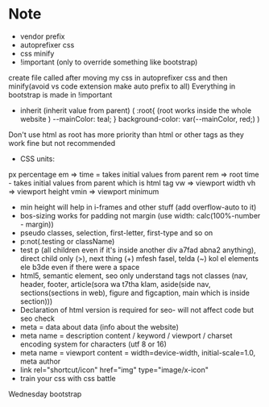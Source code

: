 # Note

- vendor prefix
- autoprefixer css
- css minify
- !important (only to override something like bootstrap)

create file called after moving my css in autoprefixer css and then minify(avoid vs code extension make auto prefix to all)
Everything in bootstrap is made in !important

- inherit (inherit value from parent)
(
    :root{ (root works inside the whole website )
    --mainColor: teal;
}
background-color: var(--mainColor, red;)
)

Don't use html as root has more priority than html or other tags as they work fine but not recommended

- CSS units:

px
percentage
em => time = takes initial values from parent
rem => root time - takes initial values from parent which is html tag
vw => viewport width
vh => viewport height
vmin => viewport minimum

- min height will help in i-frames and other stuff (add overflow-auto to it)
- bos-sizing works for padding not margin (use width: calc(100%-number - margin))
- pseudo classes, selection, first-letter, first-type and so on
- p:not(.testing or className)
- test p (all children even if it's inside another div a7fad abna2 anything), direct child only (>),  next thing (+) mfesh fasel, telda (~) kol el elements ele b3de even if there were a space
- html5, semantic element, seo only understand tags not classes (nav, header, footer, article(sora wa t7tha klam, aside(side nav, sections(sections in web), figure and figcaption, main which is inside section)))
- Declaration of html version is required for seo- will not affect code but seo check
- meta = data about data (info about the website)
- meta name = description content / keyword / viewport / charset encoding system for characters (utf 8 or 16)
- meta name = viewport content = width=device-width, initial-scale=1.0, meta author
- link rel="shortcut/icon" href="img" type="image/x-icon"
- train your css with css battle

Wednesday bootstrap
